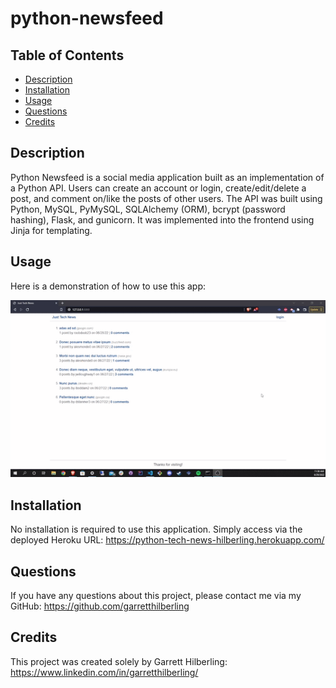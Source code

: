 # python-newsfeed

## Table of Contents
* [Description](#Description)
* [Installation](#Installation)
* [Usage](#Usage)
* [Questions](#Questions)
* [Credits](#Credits)

## Description
Python Newsfeed is a social media application built as an implementation of a Python API. Users can create an account or login, create/edit/delete a post, and comment on/like the posts of other users. The API was built using Python, MySQL, PyMySQL, SQLAlchemy (ORM), bcrypt (password hashing), Flask, and gunicorn. It was implemented into the frontend using Jinja for templating.

## Usage
Here is a demonstration of how to use this app:

<div align="center">
        <img alt="gif demonstration" src="./app/assets/img/gif_demonstration.gif" width="700" />
</div>


## Installation
No installation is required to use this application. Simply access via the deployed Heroku URL: https://python-tech-news-hilberling.herokuapp.com/

## Questions
If you have any questions about this project, please contact me via my GitHub: https://github.com/garretthilberling

## Credits
This project was created solely by Garrett Hilberling: https://www.linkedin.com/in/garretthilberling/
